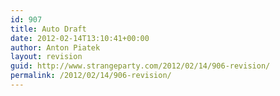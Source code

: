 ```yaml
---
id: 907
title: Auto Draft
date: 2012-02-14T13:10:41+00:00
author: Anton Piatek
layout: revision
guid: http://www.strangeparty.com/2012/02/14/906-revision/
permalink: /2012/02/14/906-revision/
---
```

